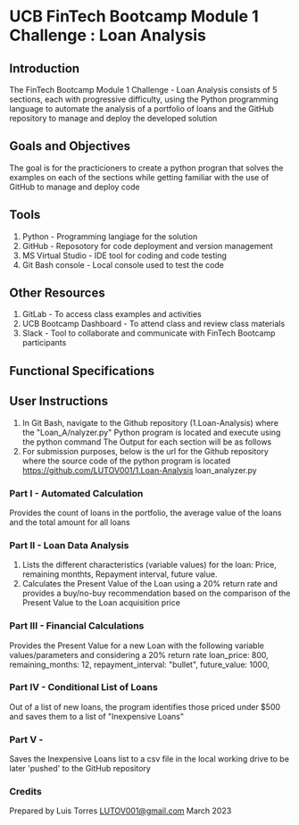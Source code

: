 # UCB FinTech Bootcamp Module 1 Challenge : Loan Analysis
## Introduction
The FinTech Bootcamp Module 1 Challenge - Loan Analysis consists of 5 sections, each with progressive difficulty, using the Python programming language to automate the analysis of a portfolio of loans and the GitHub repository to manage and deploy the developed solution
## Goals and Objectives
The goal is for the practicioners to create a python progran that solves the examples on each of the sections while getting familiar with the use of GitHub to manage and deploy code
## Tools
1. Python - Programming langiage for the solution
2. GitHub - Reposotory for code deployment and version management
3. MS Virtual Studio - IDE tool for coding and code testing
4. Git Bash console - Local console used to test the code
## Other Resources
1. GitLab - To access class examples and activities
2. UCB Bootcamp Dashboard - To attend class and review class materials
3. Slack - Tool to collaborate and communicate with FinTech Bootcamp participants
## Functional Specifications

## User Instructions
1. In Git Bash, navigate to the Github repository (1.Loan-Analysis) where the "Loan_A/nalyzer.py" Python program is located and execute using the python command
The Output for each section will be as follows
2. For submission purposes, below is the url for the Github repository where the source code of the python program  is located
https://github.com/LUTOV001/1.Loan-Analysis
loan_analyzer.py

### Part I - Automated Calculation
Provides the count of loans in the portfolio, the average value of the loans and the total amount for all loans
### Part II - Loan Data Analysis
1. Lists the different characteristics (variable values) for the loan: Price, remaining monthts, Repayment interval, future value.
2. Calculates the Present Value of the Loan using a 20% return rate and provides a buy/no-buy recommendation based on the comparison of the Present Value to the Loan acquisition price
### Part III - Financial Calculations
Provides the Present Value for a new Loan with the following variable values/parameters and considering a 20% return rate
loan_price: 800,
remaining_months: 12,
repayment_interval: "bullet",
future_value: 1000,
### Part IV - Conditional List of Loans
Out of a list of new loans, the program identifies those priced under $500 and saves them to a list of "Inexpensive Loans"
### Part V - 
Saves the Inexpensive Loans list to a csv file in the local working drive to be later 'pushed' to the GitHub repository

### Credits
Prepared by Luis Torres 
LUTOV001@gmail.com
March 2023